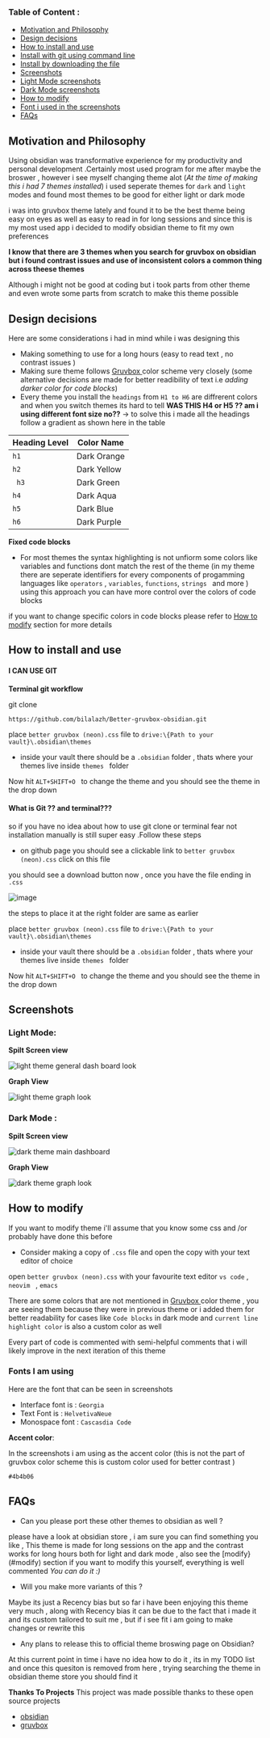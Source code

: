 ### Table of Content : 

- [Motivation  and Philosophy](#motivation)
- [Design decisions](#design)
- [How to install and use](#install)
- [Install with git using command line](#git)
- [Install by downloading the file](#!git)
- [Screenshots](#ss) 
- [Light Mode screenshots](#Light)
- [Dark Mode screenshots](#Dark)
- [How to modify](#modify)
- [Font i used in the screenshots](#font)
- [FAQs](#faq)



 ## Motivation  and Philosophy <a name= "motivation"></a>
Using obsidian was transformative experience for my productivity and personal development .Certainly most used program for me after maybe the broswer , however i see myself changing theme alot (*At the time of making this i had 7 themes installed*) i used seperate themes for ``dark`` and ``light `` modes and found most themes to be good for either light or dark mode 

i was into gruvbox theme lately and found it to be the best theme being easy on eyes as well as easy to read in for long sessions and since this is my most used app i decided to modify obsidian theme to fit my own preferences 

**I know that there are 3 themes when you search for gruvbox on obsidian but i found contrast issues and use of inconsistent colors a common thing across theese themes**

Although i might not be good at coding  but i took parts from other theme and even wrote some parts from scratch to make this theme possible


## Design decisions <a name= "design"></a>

Here are some considerations i had in mind while i was designing this 
 - Making something to use for a long hours (easy to read text , no contrast issues )
- Making sure theme follows [Gruvbox ](https://github.com/morhetz/gruvbox) color scheme very  closely (some alternative decisions are made for better readibility of text i.e *adding darker color for code blocks*)
- Every theme you install the ``headings`` from ``H1 to H6`` are diffrerent colors and when you switch themes its hard to tell **WAS THIS H4 or H5  ?? am i using different font size no??** -> to solve this i made all the headings follow a gradient  as shown here in the table 

| Heading Level | Color Name   |
|---------------|--------------|
| ``h1``            | Dark Orange  |
| ``h2``            | Dark Yellow  |
|`` h3``            | Dark Green   |
| ``h4``            | Dark Aqua    |
|`` h5 ``           | Dark Blue    |
|`` h6 ``           | Dark Purple  |



 **Fixed code blocks**
- For most themes the syntax highlighting is not unfiorm some colors like variables and functions dont match the rest of the theme (in my theme there are seperate identifiers for every components of progamming languages like `operators` , `variables`, `functions`, `strings ` and more ) 
using this approach you can have more control over the colors of code blocks

if you want to change specific colors in code blocks please refer to [How to modify](#modify) section for more details


## How to install and use  <a name ="install"></a>

####  I CAN USE GIT <a name="git"></a>

**Terminal git workflow**

 git clone 

```
https://github.com/bilalazh/Better-gruvbox-obsidian.git
```

place ``better gruvbox (neon).css`` file to ``drive:\{Path to your vault}\.obsidian\themes``

- inside your vault there should be a ``.obsidian`` folder , thats where your themes live inside ``themes `` folder  

Now hit ``ALT+SHIFT+O `` to change the theme and you should see the theme in the drop down 

#### What is Git ?? and terminal??? <a name = "!git"></a>
 so if you have no idea about how to use git clone or terminal  fear not installation manually is still super easy .Follow these steps 
- on github page you should see a clickable link to ``better gruvbox (neon).css`` click on this file
  
you should see a download button now  , once you have the  file ending in `.css ` 

![image](https://github.com/bilalazh/Better-gruvbox-obsidian/assets/139261053/1d9f5657-650b-4364-9366-680c7099dd3f)

the steps to place it at the right folder are same as earlier 


place ``better gruvbox (neon).css`` file to ``drive:\{Path to your vault}\.obsidian\themes``

- inside your vault there should be a ``.obsidian`` folder , thats where your themes live inside ``themes `` folder  

Now hit ``ALT+SHIFT+O `` to change the theme and you should see the theme in the drop down 



## Screenshots <a name="ss"></a>

### Light Mode:<a name = "Light"></a>

**Spilt Screen view**

![light theme general dash board look ](https://github.com/bilalazh/New-Tab-Custom-Page/assets/139261053/c28a4fe5-e21a-4919-84ea-b6d8e5d79cf5)

**Graph View**

![light theme graph look ](https://github.com/bilalazh/New-Tab-Custom-Page/assets/139261053/6df9581a-16f1-4eb5-8e8e-a7f3e257f02e)



### Dark Mode : <a name = "Dark"></a>

**Spilt Screen view**

![dark  theme main dashboard ](https://github.com/bilalazh/New-Tab-Custom-Page/assets/139261053/e2561194-1186-4acc-8aa9-10da2374d830)


**Graph View**


![dark  theme graph look ](https://github.com/bilalazh/New-Tab-Custom-Page/assets/139261053/288aa36e-40b3-4644-ae20-3d28603fb433)


## How to modify <a name = "modify"></a>

If you want to modify theme i'll assume that you know some css and /or probably have done this before

- Consider making a copy of ``.css`` file and open the copy with your text editor of choice

open ``better gruvbox (neon).css`` with your favourite text editor `vs code`  , `neovim ` , `emacs` 

There are some colors that are not mentioned in  [Gruvbox ](https://github.com/morhetz/gruvbox) color theme , you are seeing them because they were in previous theme or i added them for better readability for cases like `Code blocks` in dark mode and `current line highlight color` is also a custom color as well

Every part of code is commented with semi-helpful comments that i will likely improve in the next iteration of this theme 




### Fonts I am using <a name= "fonts"></a>

Here are the font that can be seen in screenshots

- Interface font is  : `Georgia`
- Text Font is : `HelvetivaNeue`
- Monospace font : `Cascasdia Code`

**Accent color**: 

In the screenshots i am using as the accent color (this is not the part of gruvbox color scheme this is custom color used for better contrast )

`#4b4b06`




## FAQs <a name= "faq"></a>
- Can you please port these other themes to obsidian as well ?

please have a look at obsidian store , i am sure you can find something you like , This theme is made for long sessions on the app and the contrast works for long hours both for light and dark mode , also see the [modify}(#modify) section if you want to modify this yourself, everything is well commented _You can do it :)_


- Will you make more variants of this ?

Maybe its  just a Recency bias but so far i have been enjoying this theme very much , along with Recency bias it can be due to the fact that i made it and its custom tailored to suit me , but if i see fit i am going to make changes or rewrite this 


- Any plans to release this to official theme broswing page on Obsidian?

At this current point in time i have no idea how to do it , its in my TODO list and once this quesiton is removed from here , trying searching the theme in obsidian theme store you should find it 



**Thanks To Projects**
This project was made possible thanks to these open source projects

- [obsidian](https://github.com/obsidianmd) 
- [gruvbox](https://github.com/morhetz/gruvbox)